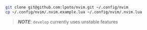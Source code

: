 ```bash
git clone git@github.com:lpoto/nvim.git ~/.config/nvim
cp ~/.config/nvim/.nvim.example.lua ~/.config/nvim/.nvim.lua
```

> **_NOTE_**: `develop` currently uses unstable features

